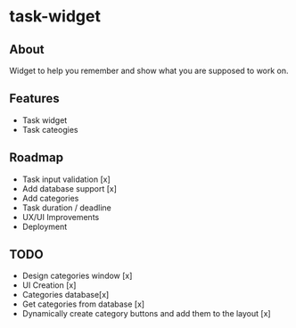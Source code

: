 # task-widget
## About
Widget to help you remember and show what you are supposed to work on.

## Features
- Task widget
- Task cateogies

## Roadmap
- Task input validation [x]
- Add database support [x]
- Add categories
- Task duration / deadline
- UX/UI Improvements
- Deployment

## TODO
- Design categories window [x]
- UI Creation [x]
- Categories database[x]
- Get categories from database [x]
- Dynamically create category buttons and add them to the layout [x]
